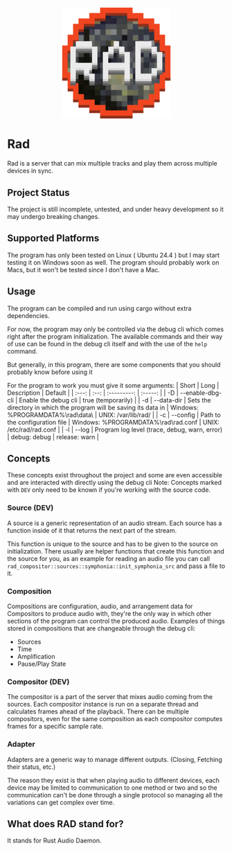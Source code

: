 
<p align=center>
  <img src="design/icon.png" width="250"/>
</p>

# Rad
Rad is a server that can mix multiple tracks and play them across multiple devices in sync.

## Project Status
The project is still incomplete, untested, and under heavy development so it may undergo breaking changes.

## Supported Platforms
The program has only been tested on Linux ( Ubuntu 24.4 ) but I may start testing it on Windows soon as well.
The program should probably work on Macs, but it won't be tested since I don't have a Mac.

## Usage
The program can be compiled and run using cargo without extra dependencies.

For now, the program may only be controlled via the debug cli which comes right after the program initialization.
The available commands and their way of use can be found in the debug cli itself and with the use of the `help` command.

But generally, in this program, there are some components that you should probably know before using it

For the program to work you must give it some arguments:
| Short | Long | Description | Default |
| :---: | :--: | :---------: | :-----: |
| -D | --enable-dbg-cli | Enable the debug cli | true (temporarily) |
| -d | --data-dir | Sets the directory in which the program will be saving its data in | Windows: %PROGRAMDATA%\rad\data\ \| UNIX: /var/lib/rad/ |
| -c | --config | Path to the configuration file | Windows: %PROGRAMDATA%\rad\rad.conf \| UNIX: /etc/rad/rad.conf |
| -l | --log | Program log level (trace, debug, warn, error) | debug: debug \| release: warn |

## Concepts
These concepts exist throughout the project and some are even accessible and are interacted with directly using the debug cli
Note: Concepts marked with `DEV` only need to be known if you're working with the source code.

### Source (DEV)
A source is a generic representation of an audio stream.
Each source has a function inside of it that returns the next part of the stream.

This function is unique to the source and has to be given to the source on initialization.
There usually are helper functions that create this function and the source for you, as an example for reading an audio file you can call `rad_compositor::sources::symphonia::init_symphonia_src` and pass a file to it.

### Composition
Compositions are configuration, audio, and arrangement data for Compositors to produce audio with, they're the only way in which other sections of the program can control the produced audio.
Examples of things stored in compositions that are changeable through the debug cli:
- Sources
- Time
- Amplification
- Pause/Play State

### Compositor (DEV)
The compositor is a part of the server that mixes audio coming from the sources.
Each compositor instance is run on a separate thread and calculates frames ahead of the playback. 
There can be multiple compositors, even for the same composition as each compositor computes frames for a specific sample rate.

### Adapter
Adapters are a generic way to manage different outputs. (Closing, Fetching their status, etc.)

The reason they exist is that when playing audio to different devices, each device may be limited to communication to one method or two and so the communication can't be done through a single protocol so managing all the variations can get complex over time.

## What does RAD stand for?
It stands for Rust Audio Daemon.

